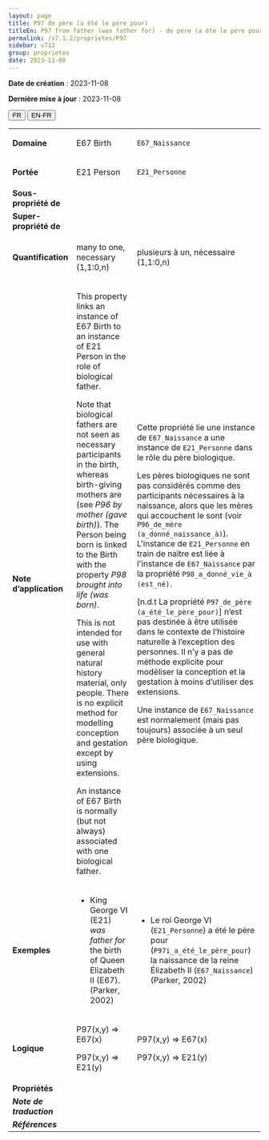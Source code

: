 ```yaml
---
layout: page
title: P97 de père (a été le père pour)
titleEn: P97 from father (was father for) - de père (a été le père pour)
permalink: /v7.1.2/proprietes/P97
sidebar: v712
group: proprietes
date: 2023-11-08
---
```


**Date de création** : 2023-11-08

**Dernière mise à jour** : 2023-11-08

<div class="lang-buttons">
 <button id="fr" class="activate">FR</button>
 <button id="en-fr">EN-FR</button>
</div>

<table>
<tbody>
<tr>
<td><strong>Domaine</strong></td>
<td class="en">
<p>E67 Birth</p>
</td>
<td>
<p><code class="language-plaintext highlighter-rouge">E67_Naissance</code></p>
</td>
</tr>
<tr>
<td><strong>Portée</strong></td>
<td class="en">
<p>E21 Person</p>
</td>
<td>
<p><code class="language-plaintext highlighter-rouge">E21_Personne</code></p>
</td>
</tr>
<tr>
<td><strong>Sous-propriété de</strong></td>
<td class="en">
</td>
<td>
</td>
</tr>
<tr>
<td><strong>Super-propriété de</strong></td>
<td class="en">
</td>
<td>
</td>
</tr>
<tr>
<td><strong>Quantification</strong></td>
<td class="en">
<p>many to one, necessary (1,1:0,n)</p>
</td>
<td>
<p>plusieurs à un, nécessaire (1,1:0,n)</p>
</td>
</tr>
<tr>
<td><strong>Note d’application</strong></td>
<td class="en">
<p>This property links an instance of E67 Birth to an instance of E21 Person in the role of biological father. </p>
<p>Note that biological fathers are not seen as necessary participants in the birth, whereas birth-giving mothers are (see <em>P96 by mother (gave birth)</em>). The Person being born is linked to the Birth with the property <em>P98 brought into life (was born)</em>.</p>
<p>This is not intended for use with general natural history material, only people. There is no explicit method for modelling conception and gestation except by using extensions. </p>
<p>An instance of E67 Birth is normally (but not always) associated with one biological father.</p>
</td>
<td>
<p>Cette propriété lie une instance de <code class="language-plaintext highlighter-rouge">E67_Naissance</code> a une instance de <code class="language-plaintext highlighter-rouge">E21_Personne</code> dans le rôle du père biologique.</p>
<p>Les pères biologiques ne sont pas considérés comme des participants nécessaires à la naissance, alors que les mères qui accouchent le sont (voir<a href="https://cidoc-crm-fr.info/v7.1.2/proprietes/P96"><span class="underline"> </span></a><code class="language-plaintext highlighter-rouge">P96_de_mère (a_donné_naissance_à)</code>). L'instance de <code class="language-plaintext highlighter-rouge">E21_Personne</code> en train de naître est liée à l'instance de <code class="language-plaintext highlighter-rouge">E67_Naissance</code> par la propriété <code class="language-plaintext highlighter-rouge">P98_a_donné_vie_à (est_né)</code>.</p>
<p>[n.d.t La propriété <code class="language-plaintext highlighter-rouge">P97_de_père (a_été_le_père_pour)</code>] n’est pas destinée à être utilisée dans le contexte de l’histoire naturelle à l’exception des personnes. Il n’y a pas de méthode explicite pour modéliser la conception et la gestation à moins d’utiliser des extensions.</p>
<p>Une instance de <code class="language-plaintext highlighter-rouge">E67_Naissance</code> est normalement (mais pas toujours) associée à un seul père biologique.</p>
</td>
</tr>
<tr>
<td><strong>Exemples</strong></td>
<td class="en">
<ul>
<li><p>King George VI (E21)<em> was father for</em> the birth of Queen Elizabeth II (E67). (Parker, 2002) </p>
</li>
</ul>
</td>
<td>
<ul>
<li><p>Le roi George VI (<code class="language-plaintext highlighter-rouge">E21_Personne</code>) a été le père pour (<code class="language-plaintext highlighter-rouge">P97i_a_été_le_père_pour</code>) la naissance de la reine Élizabeth II (<code class="language-plaintext highlighter-rouge">E67_Naissance</code>) (Parker, 2002)</p>
</li>
</ul>
</td>
</tr>
<tr>
<td><strong>Logique</strong></td>
<td class="en">
<p>P97(x,y) ⇒ E67(x) </p>
<p>P97(x,y) ⇒ E21(y) </p>
</td>
<td>
<p>P97(x,y) ⇒ E67(x) </p>
<p>P97(x,y) ⇒ E21(y) </p>
</td>
</tr>
<tr>
<td><strong>Propriétés</strong></td>
<td class="en">
</td>
<td>
</td>
</tr>
<tr>
<td><strong><em>Note de traduction</em></strong></td>
<td colspan="2">
</td>
</tr>
<tr>
<td><strong><em>Références</em></strong></td>
<td colspan="2">
<p><em></em></p>
</td>
</tr>
</tbody>
</table>
